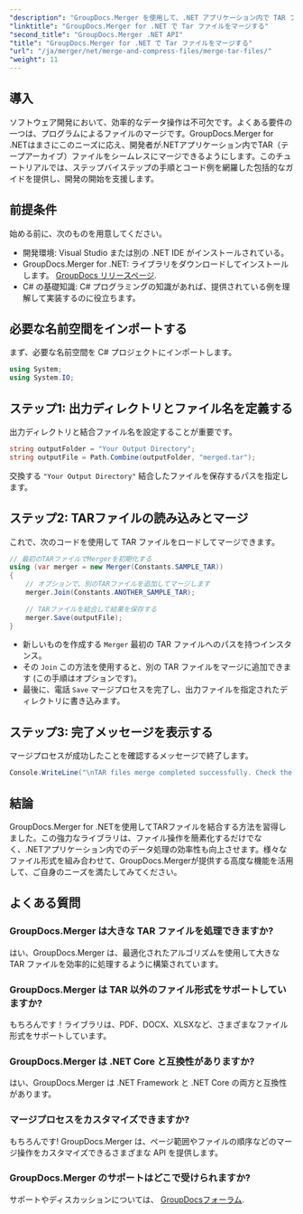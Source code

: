 ```yaml
---
"description": "GroupDocs.Merger を使用して、.NET アプリケーション内で TAR ファイルをシームレスにマージする方法を学びましょう。このチュートリアルでは、コード例を交えながら、ステップバイステップで包括的なアプローチを説明します。"
"linktitle": "GroupDocs.Merger for .NET で Tar ファイルをマージする"
"second_title": "GroupDocs.Merger .NET API"
"title": "GroupDocs.Merger for .NET で Tar ファイルをマージする"
"url": "/ja/merger/net/merge-and-compress-files/merge-tar-files/"
"weight": 11
---
```


## 導入

ソフトウェア開発において、効率的なデータ操作は不可欠です。よくある要件の一つは、プログラムによるファイルのマージです。GroupDocs.Merger for .NETはまさにこのニーズに応え、開発者が.NETアプリケーション内でTAR（テープアーカイブ）ファイルをシームレスにマージできるようにします。このチュートリアルでは、ステップバイステップの手順とコード例を網羅した包括的なガイドを提供し、開発の開始を支援します。

## 前提条件

始める前に、次のものを用意してください。

- 開発環境: Visual Studio または別の .NET IDE がインストールされている。
- GroupDocs.Merger for .NET: ライブラリをダウンロードしてインストールします。 [GroupDocs リリースページ](https://releases。groupdocs.com/merger/net/).
- C# の基礎知識: C# プログラミングの知識があれば、提供されている例を理解して実装するのに役立ちます。

## 必要な名前空間をインポートする

まず、必要な名前空間を C# プロジェクトにインポートします。

```csharp
using System;
using System.IO;
```

## ステップ1: 出力ディレクトリとファイル名を定義する

出力ディレクトリと結合ファイル名を設定することが重要です。

```csharp
string outputFolder = "Your Output Directory";
string outputFile = Path.Combine(outputFolder, "merged.tar");
```

交換する `"Your Output Directory"` 結合したファイルを保存するパスを指定します。

## ステップ2: TARファイルの読み込みとマージ

これで、次のコードを使用して TAR ファイルをロードしてマージできます。

```csharp
// 最初のTARファイルでMergerを初期化する
using (var merger = new Merger(Constants.SAMPLE_TAR))
{
    // オプションで、別のTARファイルを追加してマージします
    merger.Join(Constants.ANOTHER_SAMPLE_TAR);
    
    // TARファイルを結合して結果を保存する
    merger.Save(outputFile);
}
```

- 新しいものを作成する `Merger` 最初の TAR ファイルへのパスを持つインスタンス。
- その `Join` この方法を使用すると、別の TAR ファイルをマージに追加できます (この手順はオプションです)。
- 最後に、電話 `Save` マージプロセスを完了し、出力ファイルを指定されたディレクトリに書き込みます。

## ステップ3: 完了メッセージを表示する

マージプロセスが成功したことを確認するメッセージで終了します。

```csharp
Console.WriteLine("\nTAR files merge completed successfully. Check the output in {0}", outputFolder);
```

## 結論

GroupDocs.Merger for .NETを使用してTARファイルを結合する方法を習得しました。この強力なライブラリは、ファイル操作を簡素化するだけでなく、.NETアプリケーション内でのデータ処理の効率性も向上させます。様々なファイル形式を組み合わせて、GroupDocs.Mergerが提供する高度な機能を活用して、ご自身のニーズを満たしてみてください。

## よくある質問

### GroupDocs.Merger は大きな TAR ファイルを処理できますか?
はい、GroupDocs.Merger は、最適化されたアルゴリズムを使用して大きな TAR ファイルを効率的に処理するように構築されています。

### GroupDocs.Merger は TAR 以外のファイル形式をサポートしていますか?
もちろんです！ライブラリは、PDF、DOCX、XLSXなど、さまざまなファイル形式をサポートしています。

### GroupDocs.Merger は .NET Core と互換性がありますか?
はい、GroupDocs.Merger は .NET Framework と .NET Core の両方と互換性があります。

### マージプロセスをカスタマイズできますか?
もちろんです! GroupDocs.Merger は、ページ範囲やファイルの順序などのマージ操作をカスタマイズできるさまざまな API を提供します。

### GroupDocs.Merger のサポートはどこで受けられますか?
サポートやディスカッションについては、 [GroupDocsフォーラム](https://forum。groupdocs.com/c/merger/32).